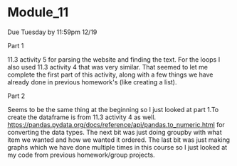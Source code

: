 # Module_11
Due Tuesday by 11:59pm 12/19

Part 1

11.3  activity 5 for parsing the website and finding the text. For the loops I also used 11.3 activity 4 that was very similar. That seemed to let me complete the first part of this activity, along with a few things we have already done in previous homework's (like creating a list).

Part 2

Seems to be the same thing at the beginning so I just looked at part 1.To create the dataframe is from 11.3 activity 4 as well. https://pandas.pydata.org/docs/reference/api/pandas.to_numeric.html for converting the data types. The next bit was just doing groupby with what item we wanted and how we wanted it ordered. The last bit was just making graphs which we have done multiple times in this course so I just looked at my code from previous homework/group projects.
